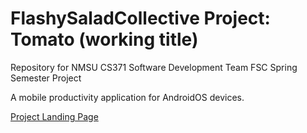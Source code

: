 # FlashySaladCollective Project: Tomato (working title)
Repository for NMSU CS371 Software Development Team FSC Spring Semester Project

A mobile productivity application for AndroidOS devices.

[Project Landing Page](https://davidkuntz02.github.io/flashysaladcollective)
